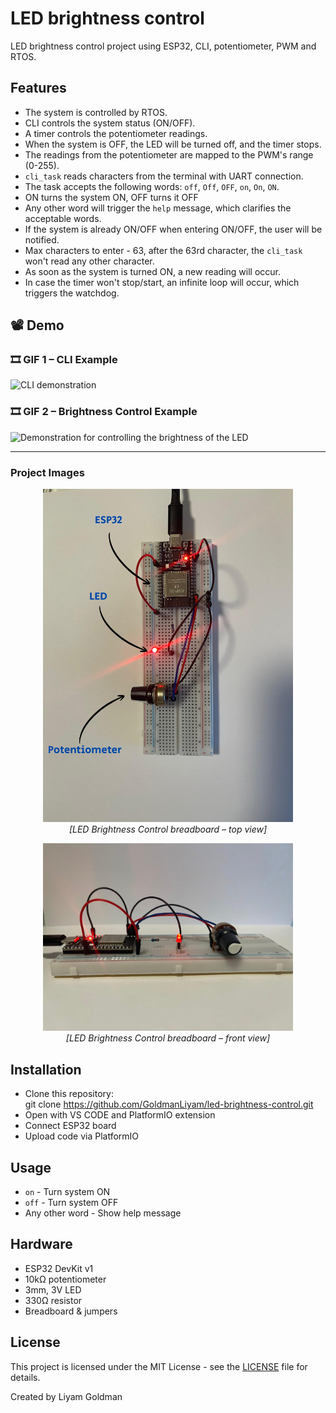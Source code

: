# LED brightness control
LED brightness control project using ESP32, CLI, potentiometer, PWM and RTOS.

## Features
- The system is controlled by RTOS.
- CLI controls the system status (ON/OFF).
- A timer controls the potentiometer readings.
- When the system is OFF, the LED will be turned off, and the timer stops.
- The readings from the potentiometer are mapped to the PWM's range (0-255).
- `cli_task` reads characters from the terminal with UART connection.
- The task accepts the following words: `off`, `Off`, `OFF`, `on`, `On`, `ON`.
- ON turns the system ON, OFF turns it OFF
- Any other word will trigger the `help` message, which clarifies
  the acceptable words.
- If the system is already ON/OFF when entering ON/OFF, the user will be notified.
- Max characters to enter - 63, after the 63rd character, the `cli_task` won't read any other character.
- As soon as the system is turned ON, a new reading will occur.
- In case the timer won't stop/start, an infinite loop will occur, which triggers the watchdog.

## 📽️ Demo

### 🎞️ GIF 1 – CLI Example
![CLI demonstration](assets/demo1.gif)

### 🎞️ GIF 2 – Brightness Control Example
![Demonstration for controlling the brightness of the LED](assets/demo2.gif)

---

###  Project Images
<p align="center">
  <img src="assets/img1.jpg" width="400"/>
  <br/>
  <em>[LED Brightness Control breadboard – top view]</em>
</p>

<p align="center">
  <img src="assets/img2.jpeg" width="400"/>
  <br/>
  <em>[LED Brightness Control breadboard – front view]</em>
</p>

## Installation
- Clone this repository:  
  git clone https://github.com/GoldmanLiyam/led-brightness-control.git
- Open with VS CODE and PlatformIO extension
- Connect ESP32 board
- Upload code via PlatformIO

## Usage
- `on` - Turn system ON  
- `off` - Turn system OFF  
- Any other word - Show help message

## Hardware
- ESP32 DevKit v1
- 10kΩ potentiometer
- 3mm, 3V LED
- 330Ω resistor
- Breadboard & jumpers

## License
This project is licensed under the MIT License - see the [LICENSE](LICENSE) file for details.


Created by Liyam Goldman

